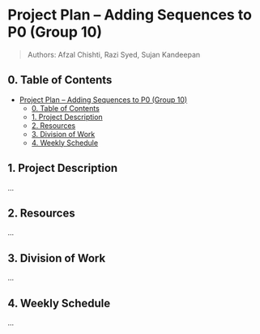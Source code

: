 # Project Plan &ndash; Adding Sequences to P0 (Group 10)

> Authors: Afzal Chishti, Razi Syed, Sujan Kandeepan

## 0. Table of Contents

- [Project Plan &ndash; Adding Sequences to P0 (Group 10)](#project-plan--adding-sequences-to-p0-group-10)
  - [0. Table of Contents](#0-table-of-contents)
  - [1. Project Description](#1-project-description)
  - [2. Resources](#2-resources)
  - [3. Division of Work](#3-division-of-work)
  - [4. Weekly Schedule](#4-weekly-schedule)

## 1. Project Description

...

## 2. Resources

...

## 3. Division of Work

...

## 4. Weekly Schedule

...
